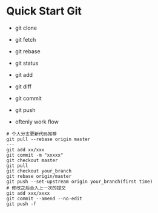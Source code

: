 # Quick Start Git  

- git clone  

- git fetch  

- git rebase  

- git status  

- git add  

- git diff  

- git commit  

- git push  

- oftenly work flow  

```git
# 个人分支更新代码推荐
git pull --rebase origin master
---
git add xx/xxx
git commit -m "xxxxx"
git checkout master
git pull
git checkout your_branch
git rebase origin/master
git push --set-upstream origin your_branch(first time)
# 修改之后合入上一次的提交
git add xxx/xxxx
git commit --amend --no-edit
git push -f
```
